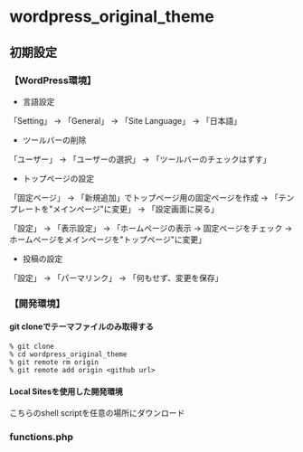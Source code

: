 # wordpress_original_theme

## 初期設定
### 【WordPress環境】

- 言語設定

「Setting」 → 「General」 → 「Site Language」 → 「日本語」

- ツールバーの削除

「ユーザー」 → 「ユーザーの選択」 → 「ツールバーのチェックはずす」

- トップページの設定

「固定ページ」 → 「新規追加」でトップページ用の固定ページを作成 → 「テンプレートを"メインページ"に変更」 → 「設定画面に戻る」

「設定」 → 「表示設定」 → 「ホームページの表示 -> 固定ページをチェック -> ホームページをメインページを"トップページ"に変更」

- 投稿の設定

「設定」 → 「パーマリンク」 → 「何もせず、変更を保存」

### 【開発環境】

#### git cloneでテーマファイルのみ取得する
```
% git clone
% cd wordpress_original_theme
% git remote rm origin
% git remote add origin <github url>
```

#### Local Sitesを使用した開発環境
こちらのshell scriptを任意の場所にダウンロード

[コマンドで１つでWordPress環境構築する]: https://github.com/9-sho-5/set_up_wordpress_env

### functions.php

